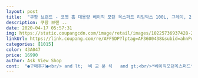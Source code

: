 ```yaml
---
layout: post 
title:  "쿠팡 브랜드 - 코멧 홈 대용량 베이직 모던 옥스퍼드 리빙박스 100L, 그레이, 2개" 
description: 쿠팡 브랜 ..
date: 2020-04-17 05:57:31 
img: https://static.coupangcdn.com/image/retail/images/10225736937428-22498682-967e-4335-99f5-8fd5c4693f6a.jpg 
linkUrl: https://link.coupang.com/re/AFFSDP?lptag=AF3600438&subid=ahnPublicAsk&pageKey=1201955371&itemId=2187129867&vendorItemId=70185128304&traceid=V0-113-a197a651370c39fc 
categories: [1015] 
color: 43A047 
price: 16990 
author: Ask View Shop 
cont:  "●구매후기●<br/> and lt;  비 교 분 석   and gt;<br/>*베이직모던옥스퍼드*    *프리미엄 와이어*<br/><br/> - 그레이 컬러의 심플한 디자인으로 어느 곳에 배치해도 깔끔하고 잘 어울려요.<br/><br/><br/> - 두개의 도어로 리빙박스 안의 물건을 위로 꺼낼 수도 있고, 옆으로도 꺼낼 수 있어요.<br/><br/><br/> - 사용하지 않을 때는 접이식으로 보관할 수 있다는 점이 유용해요.<br/><br/><br/> - 스틸 지지대가 있어 모양이 무너지지 않는 튼튼한 리빙박스입니다.<br/><br/><br/> - 앞면과 옆면에 투명창이 있어 박스 안 물건을 확인하기 수월해요.<br/><br/><br/> - 양쪽 손잡이가 있어 들기 쉬워요.<br/><br/><br/> - 엄청 쉬워요.<br/><br/><br/> - 이제 날이 따뜻해져서 미뤄뒀던 겨울 옷 정리에 사용했습니다.<br/><br/><br/> - 지퍼가 2개씩 있어 편리합니다.<br/><br/><br/> - 코멧 대용량 리빙박스 100L *2 ,설명서<br/>100L    ₩16,990                ₩21,900<br/>4면 모두 스텐지지대가 지탱해주는 베이직모던옥스퍼드<br/>☑️ 구성<br/>☑️ 디자인<br/>☑️ 사용후기<br/>☑️ 조립 난이도<br/>♡  용    량   :  100L X 2개<br/>♡ 구매금액 :  ₩16,990<br/>♡ 구매일자 :  4월 11일 (배송:4월12일)<br/>♡ 제품재질 :  패브릭<br/>《 코멧 홈 베이직 모던 옥스퍼드 리빙박스 》<br/>가격 66L         X                        ₩18,030<br/>같은 코멧 제품인데 66L가 더 비싼 가격 ₩18,030에 판매중이지만, 코멧 리빙박스 66L는 프리미엄 제품뿐ㅠ<br/>기존에 66L는 정리해서 옷장에 딱 알맞게 들어가더라고요.<br/><br/>기존에 66L짜리 사용하다가 너무나 마음에들어 이번에는 큰사이즈 100L로 구매하였습니다.<br/><br/>냄새 안남 (냄새난다는분들도 계시는데 저는 안납니다)<br/>눈에보이는 BBQ화로대 그냥 넣어봤는데 쏙 들어갑니다 ㅋㅋㅋㅋ<br/>니트, 기모후드티등등 겨울옷 싹다 들어갔어요~<br/>단점 <br/> - 단점은 없으나, 찾으라고 한다면 몇군데 실밥이 튀어나온거?<br/>대용량으로 벽 높이도 높고, 꽤 많은 양이 들어갑니다.<br/> 좋아요!!<br/>더 주문했어요.<br/><br/>들어가니 방이 좁아서 포화상태가 되었어요.<br/><br/>디자인 자체가 심플해서 지저분한 느낌 없이 깔끔하게 정리정돈 된 느낌입니다.<br/> 만족합니다.<br/> :)<br/>리빙박스 덕분에 대청소했어요.<br/>ㅋㅋ<br/>리빙박스를 살짝 들면 안에 스틸 지지대가 있고, 지지대를 펴면 끝이에요! 정말 간단합니다.<br/><br/>많이 파십쇼~<br/>박스가 훨씬 탄탄하고 안정적인 것같아요.<br/><br/>베이직 66L제품은 현재 찾을수가 없네요ㅠ<br/>사진 뒷쪽 2장은 프리미엄 와이어 제품이예요.<br/><br/>아이들이 같이 사용하는 방이라 침대 2개, 옷장 2개<br/>옷이 어찌나 많은지 철마다 정리하는게 장난아니네요.<br/> 서랍장에 넣었다 뺏다ㅠ<br/>옷정리 고민중이신분들께 도움되시길 바래요^^<br/>와이어         3.<br/>8mm                      4mm<br/>이번에 큰사이즈는 생각보다 많이크네요.<br/> 겨울이불 넣을려고 구매했는데 대만족입니다.<br/><br/>장점 <br/> - 수납공간이 생각 보다 넓다, 튼튼한 와이어로 3~4단까지 적재해도 무방하다, 가격이 좋다, 재질도 좋다<br/>정리후, 깨끗해진 방을보니 기분이 개운해지네요.<br/><br/>조립해서 옷을 담아보니 와이어 두께 0.<br/>2mm차이보다<br/>중요한거는 내구성이겠죠? 와이어 엄청 튼튼합니다.<br/> 재질또한 좋구요<br/>지지대          4면                            3면<br/>처음에는 평평하게 평면으로 접혀있어요.<br/><br/>컬러도 더 좋고요^^<br/>판매해 주셨음 좋겠어요^^<br/>" 
---
```

